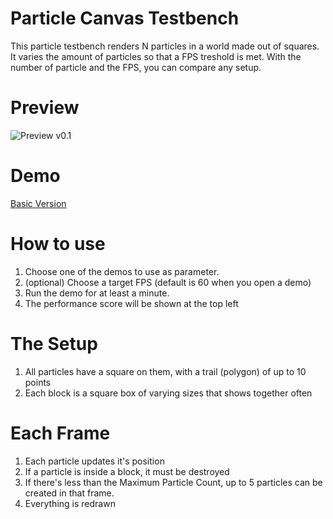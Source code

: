 # Particle Canvas Testbench

This particle testbench renders N particles in a world made out of squares.
It varies the amount of particles so that a FPS treshold is met.
With the number of particle and the FPS, you can compare any setup.

# Preview

![Preview v0.1](https://raw.githubusercontent.com/GuilhermeRossato/ParticleCanvasTestbench/master/Images/preview1.png)

# Demo

[Basic Version](https://rawgit.com/GuilhermeRossato/ParticleCanvasTestbench/master/Basic/index.html)

# How to use

1. Choose one of the demos to use as parameter.
2. (optional) Choose a target FPS (default is 60 when you open a demo)
3. Run the demo for at least a minute.
4. The performance score will be shown at the top left

# The Setup
1. All particles have a square on them, with a trail (polygon) of up to 10 points
2. Each block is a square box of varying sizes that shows together often

# Each Frame
1. Each particle updates it's position
2. If a particle is inside a block, it must be destroyed
3. If there's less than the Maximum Particle Count, up to 5 particles can be created in that frame.
4. Everything is redrawn
